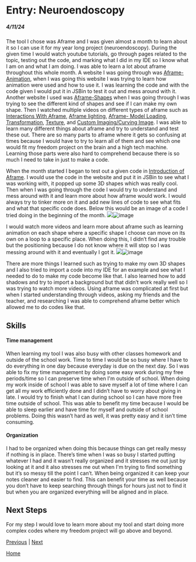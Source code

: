 # Entry: Neuroendoscopy
##### 4/11/24

The tool I chose was Aframe and I was given almost a month to learn about it so I can use it for my year long project (neuroendoscopy). During the given time I would watch youtube tutorials, go through pages related to the topic, testing out the code, and marking what I did in my IDE so I know what I am on and what I am doing. I was able to learn a lot about aframe throughout this whole month. A website I was going through was [Aframe- Animation](https://aframe.io/docs/1.5.0/guides/building-a-basic-scene.html), when I was going this website I was trying to learn how animation were used and how to use it. I was learning the code and with the code given I would put it in JSBin to test it out and mess around with it. Another website I used was [Aframe-Shapes](https://aframe.io/docs/1.5.0/components/geometry.html) when I was going through I was trying to see the different kind of shapes and see if I can make my own shape. Then I watched multiple videos on different types of aframe such as [Interactions With Aframe](https://www.youtube.com/watch?v=yM89f0GLzB0), [Aframe lighting](https://www.youtube.com/watch?v=7GEvyHcy-og), [Aframe- Model Loading](https://www.youtube.com/watch?v=h9uAXlrPUzs), [Transformation](https://www.youtube.com/watch?v=AjSaTiGs0Js), [Texture](https://www.youtube.com/watch?v=A4PInDvyOFw), and [Custom Imaging/Curving Image](https://www.youtube.com/watch?v=3ze6nF_QB-8). I was able to learn many different things about aframe and try to understand and test these out. There are so many parts to aframe where it gets so confusing at times because I would have to try to learn all of them and see which one would fit my freedom project on the brain and a high tech machine. Learning those parts were also hard to comprehend because there is so much I need to take in just to make a code.

When the month started I began to test out a given code in [Introduction of Aframe](https://aframe.io/docs/1.5.0/introduction/). I would use the code in the website and put it in JSBin to see what I was working with, it popped up some 3D shapes which was really cool. Then when I was going through the code I would try to understand and mess around with it and learn more about how aframe would work. I would always try to tinker more on it and add new lines of code to see what fits and what that specific code does. Below this would be an image of a code I tried doing in the beginning of the month.
<img src="blob:chrome-untrusted://media-app/1779ac1b-f376-4f8c-ba43-16463cd4f170"/>![image](https://github.com/michellel7435/sep10-freedom-project/assets/146866515/207cc8fa-12cc-44c9-865a-3fcf79029fd2)


I would watch more videos and learn more about aframe such as learning animation on each shape where a specific shape I choose can move on its own on a loop to a specific place. When doing this, I didn’t find any trouble but the positioning because I do not know where it will stop so I was messing around with it and eventually I got it.
<img src="blob:chrome-untrusted://media-app/51862886-1f80-4059-8ff6-33c4e46ad5f1"/>![image](https://github.com/michellel7435/sep10-freedom-project/assets/146866515/2f07a337-2bdc-4529-81cd-40c145812948)

There are more things I learned such as trying to make my own 3D shapes and I also tried to import a code into my IDE for an example and see what I needed to do to make my code become like that. I also learned how to add shadows and try to import a background but that didn’t work really well so I was trying to watch more videos. Using aframe was complicated at first but when I started understanding through videos, asking my friends and the teacher, and researching I was able to comprehend aframe better which allowed me to do codes like that.

## Skills 

#### Time management
When learning my tool I was also busy with other classes homework and outside of the school work. Time to time I would be so busy where I have to do everything in one day because everyday is due on the next day. So I was able to fix my time management by doing some easy work during my free periods/time so I can preserve time when I'm outside of school. When doing my work inside of school I was able to save myself a lot of time where I can get all my work efficiently done and I didn’t have to worry about giving in late. I would try to finish what I can during school so I can have more free time outside of school. This was able to benefit my time because I would be able to sleep earlier and have time for myself and outside of school problems. Doing this wasn’t hard as well, it was pretty easy and it isn’t time consuming.

#### Organization
I had to be organized when doing this because things can get really messy if nothing is in place. There’s time when I was so busy I started putting whatever I had and it wasn’t really organized and it stresses me out just by looking at it and it also stresses me out when I'm trying to find something but it’s so messy till the point I can’t. When being organized it can keep your notes cleaner and easier to find. This can benefit your time as well because you don’t have to keep searching through things for hours just not to find it but when you are organized everything will be aligned and in place.

## Next Steps
For my step I would love to learn more about my tool and start doing more complex codes where my freedom project will go above and beyond.



[Previous](entry04.md) | [Next](entry06.md)

[Home](../README.md)

